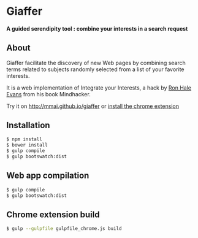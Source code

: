 # Giaffer

#### A guided serendipity tool : combine your interests in a search request

## About

Giaffer facilitate the discovery of new Web pages by combining search terms related to subjects randomly selected from a list of your favorite interests.

It is a web implementation of Integrate your Interests, a hack by [Ron Hale Evans](http://ludism.org/tinfoil) from his book Mindhacker.

Try it on http://mmai.github.io/giaffer or [install the chrome extension](https://chrome.google.com/webstore/detail/giaffer/noodloalemeghdoiolcopooienadaocb)

## Installation

```sh
$ npm install
$ bower install
$ gulp compile
$ gulp bootswatch:dist
```

## Web app compilation

```sh
$ gulp compile
$ gulp bootswatch:dist
```

## Chrome extension build

```sh
$ gulp --gulpfile gulpfile_chrome.js build
```

